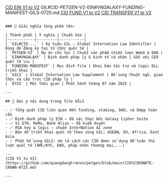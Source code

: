 [CID EIN V1 to V2](https://github.com/quangdangtranvn/petgen/blob/main/CID%23DONATE-CROWN-0725.md)
GIL#CID-PETGEN-V2-EIN#VNGALAXY-FUNDING-MANIFEST-GILS-0725.md
[CID FUND V1 to V2](https://github.com/quangdangtranvn/petgen/blob/main/CID%23PETGEN-V2-EIN%23VNGALAXY-CEO-0725-CID%23FUNDING-MANIFEST-0725.md)
[CID TRANSFER V1 to V2](https://github.com/quangdangtranvn/petgen/blob/main/CID%23STACK-TRANSFER-V1-200725.md)

```

### 📌 Giải nghĩa từng phần tên:

| Thành phần | Ý nghĩa | Chuẩn hóa |
|------------|---------|-----------|
| `GIL#CID-...` | Ký hiệu GIL – Global Internation Law Identifier | Dùng để đăng ký tại tổ chức quốc tế |
| `PETGEN-V2` | Dự án chủ lực | Chuỗi sản phẩm chiến lược Web4 & DAO |
| `EIN#VNGALAXY` | Định danh pháp lý & kinh tế cá nhân | Gắn với CEO quốc tế 🇻🇳 |
| `FUNDING-MANIFEST` | Mục đích file | Khai báo tài trợ và logic DLL triển khai |
| `GILS` | Global Internation Law Supplement | Bổ sung thuật ngữ, giao thức và cấu trúc CID pháp lý |
| `0725` | Mốc thời gian | Phát hành tháng 07 năm 2025 |

---

## 📁 Gợi ý nội dung trong file GILS

- ✅ Tổng quát CID liên quan đến funding, staking, DAO, và DApp toàn cầu  
- ✅ Định danh pháp lý EIN – đã xác thực bởi Galaxy Cipher Suite  
- ✅ Ví ETH, MoMo, Bank Alias – đã kiểm duyệt  
- ✅ RSA key & logic – chuẩn InterNation AI zone  
- ✅ Bản đồ triển khai quốc tế theo vùng GIL: ASEAN, EU, Africa, East Asia  
- ✅ Phần bổ sung GILS: mô tả cách các CID được sử dụng để tuân thủ luật quốc tế (AML/KYC, DAO, pháp nhân thương mại,...)

---
[CID V1 to V2](https://github.com/quangdangtranvn/petgen/blob/main/CID%23DONATE-CROWN-0725.md)

---

